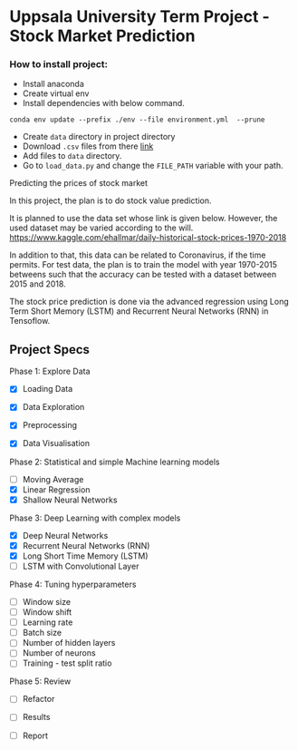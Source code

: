 # Uppsala University Term Project - Stock Market Prediction 

### How to install project: 
 
- Install anaconda 
- Create virtual env 
- Install dependencies with below command. 

```
conda env update --prefix ./env --file environment.yml  --prune
```

- Create `data` directory in project directory 
- Download `.csv` files from there [link](https://www.kaggle.com/ehallmar/daily-historical-stock-prices-1970-2018)
- Add files to `data` directory.
- Go to `load_data.py` and change the `FILE_PATH` variable with your path. 


Predicting the prices of stock market

In this project, the plan is to do stock value prediction. 

It is planned to use the data set whose link is given below. However, the used dataset may be varied according to the will. 
https://www.kaggle.com/ehallmar/daily-historical-stock-prices-1970-2018

In addition to that, this data can be related to Coronavirus, if the time permits. 
For test data, the plan is to train the model with year 1970-2015 betweens such that the accuracy can be tested with a dataset between 2015 and 2018. 

The stock price prediction is done via the advanced regression using Long Term Short Memory (LSTM) and Recurrent Neural Networks (RNN) in Tensoflow.

## Project Specs 

Phase 1: Explore Data  

- [x] Loading Data
- [x] Data Exploration 
- [x] Preprocessing 
- [x] Data Visualisation 


Phase 2: Statistical and simple Machine learning models

- [ ] Moving Average
- [x] Linear Regression
- [x] Shallow Neural Networks

Phase 3: Deep Learning with complex models

- [x] Deep Neural Networks
- [x] Recurrent Neural Networks (RNN)
- [x] Long Short Time Memory (LSTM)
- [ ] LSTM with Convolutional Layer

Phase 4: Tuning hyperparameters

- [ ] Window size
- [ ] Window shift
- [ ] Learning rate
- [ ] Batch size
- [ ] Number of hidden layers
- [ ] Number of neurons
- [ ] Training - test split ratio

Phase 5: Review

- [ ] Refactor
- [ ] Results
- [ ] Report    

